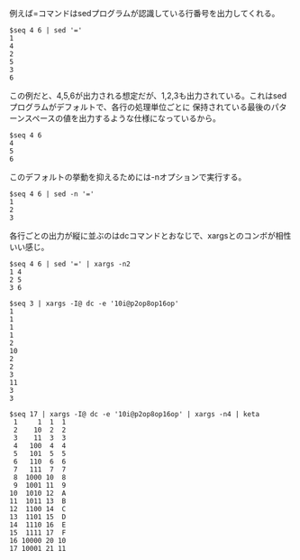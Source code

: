 例えば=コマンドはsedプログラムが認識している行番号を出力してくれる。
```
$seq 4 6 | sed '='
1
4
2
5
3
6
```

この例だと、4,5,6が出力される想定だが、1,2,3も出力されている。これはsedプログラムがデフォルトで、各行の処理単位ごとに
保持されている最後のパターンスペースの値を出力するような仕様になっているから。
```
$seq 4 6
4
5
6
```

このデフォルトの挙動を抑えるためには-nオプションで実行する。
```
$seq 4 6 | sed -n '='
1
2
3
```

各行ごとの出力が縦に並ぶのはdcコマンドとおなじで、xargsとのコンボが相性いい感じ。
```
$seq 4 6 | sed '=' | xargs -n2
1 4
2 5
3 6
```


```
$seq 3 | xargs -I@ dc -e '10i@p2op8op16op'
1
1
1
1
2
10
2
2
3
11
3
3
```

```
$seq 17 | xargs -I@ dc -e '10i@p2op8op16op' | xargs -n4 | keta
 1     1  1  1
 2    10  2  2
 3    11  3  3
 4   100  4  4
 5   101  5  5
 6   110  6  6
 7   111  7  7
 8  1000 10  8
 9  1001 11  9
10  1010 12  A
11  1011 13  B
12  1100 14  C
13  1101 15  D
14  1110 16  E
15  1111 17  F
16 10000 20 10
17 10001 21 11
```
